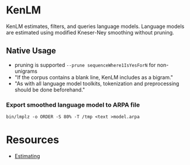 # KenLM
KenLM estimates, filters, and queries language models.
Language models are estimated using modified Kneser-Ney smoothing without pruning.

## Native Usage
* pruning is supported `--prune sequenceWhere1IsYesForN` for non-unigrams
* "If the corpus contains a blank line, KenLM includes <s> </s> as a bigram."
* "As with all language model toolkits, tokenization and preprocessing should be done beforehand."

### Export smoothed language model to ARPA file

    bin/lmplz -o ORDER -S 80% -T /tmp <text >model.arpa

# Resources
* [Estimating](http://kheafield.com/code/kenlm/estimation/)

